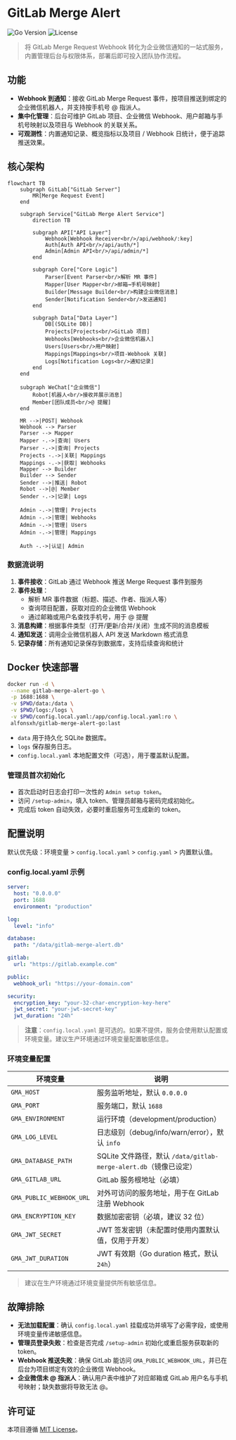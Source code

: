# GitLab Merge Alert

![Go Version](https://img.shields.io/badge/go-1.23+-00ADD8?logo=go) ![License](https://img.shields.io/badge/license-MIT-green)

> 将 GitLab Merge Request Webhook 转化为企业微信通知的一站式服务，内置管理后台与权限体系，部署后即可投入团队协作流程。

## 功能

- **Webhook 到通知**：接收 GitLab Merge Request 事件，按项目推送到绑定的企业微信机器人，并支持按手机号 @ 指派人。
- **集中化管理**：后台可维护 GitLab 项目、企业微信 Webhook、用户邮箱与手机号映射以及项目与 Webhook 的关联关系。
- **可观测性**：内置通知记录、概览指标以及项目 / Webhook 日统计，便于追踪推送效果。

## 核心架构

```mermaid
flowchart TB
    subgraph GitLab["GitLab Server"]
        MR[Merge Request Event]
    end

    subgraph Service["GitLab Merge Alert Service"]
        direction TB

        subgraph API["API Layer"]
            Webhook[Webhook Receiver<br/>/api/webhook/:key]
            Auth[Auth API<br/>/api/auth/*]
            Admin[Admin API<br/>/api/admin/*]
        end

        subgraph Core["Core Logic"]
            Parser[Event Parser<br/>解析 MR 事件]
            Mapper[User Mapper<br/>邮箱→手机号映射]
            Builder[Message Builder<br/>构建企业微信消息]
            Sender[Notification Sender<br/>发送通知]
        end

        subgraph Data["Data Layer"]
            DB[(SQLite DB)]
            Projects[Projects<br/>GitLab 项目]
            Webhooks[Webhooks<br/>企业微信机器人]
            Users[Users<br/>用户映射]
            Mappings[Mappings<br/>项目-Webhook 关联]
            Logs[Notification Logs<br/>通知记录]
        end
    end

    subgraph WeChat["企业微信"]
        Robot[机器人<br/>接收并展示消息]
        Member[团队成员<br/>@ 提醒]
    end

    MR -->|POST| Webhook
    Webhook --> Parser
    Parser --> Mapper
    Mapper -.->|查询| Users
    Parser -.->|查询| Projects
    Projects -.->|关联| Mappings
    Mappings -.->|获取| Webhooks
    Mapper --> Builder
    Builder --> Sender
    Sender -->|推送| Robot
    Robot -->|@| Member
    Sender -.->|记录| Logs

    Admin -.->|管理| Projects
    Admin -.->|管理| Webhooks
    Admin -.->|管理| Users
    Admin -.->|管理| Mappings

    Auth -.->|认证| Admin
```

### 数据流说明

1. **事件接收**：GitLab 通过 Webhook 推送 Merge Request 事件到服务
2. **事件处理**：
   - 解析 MR 事件数据（标题、描述、作者、指派人等）
   - 查询项目配置，获取对应的企业微信 Webhook
   - 通过邮箱或用户名查找手机号，用于 @ 提醒
3. **消息构建**：根据事件类型（打开/更新/合并/关闭）生成不同的消息模板
4. **通知发送**：调用企业微信机器人 API 发送 Markdown 格式消息
5. **记录存储**：所有通知记录保存到数据库，支持后续查询和统计

## Docker 快速部署

```bash
docker run -d \
 --name gitlab-merge-alert-go \
 -p 1688:1688 \
 -v $PWD/data:/data \
 -v $PWD/logs:/logs \
 -v $PWD/config.local.yaml:/app/config.local.yaml:ro \
 alfonsxh/gitlab-merge-alert-go:last
```

- `data` 用于持久化 SQLite 数据库。
- `logs` 保存服务日志。
- `config.local.yaml` 本地配置文件（可选），用于覆盖默认配置。

### 管理员首次初始化

- 首次启动时日志会打印一次性的 `Admin setup token`。
- 访问 `/setup-admin`，填入 token、管理员邮箱与密码完成初始化。
- 完成后 token 自动失效，必要时重启服务可生成新的 token。

## 配置说明

默认优先级：环境变量 > `config.local.yaml` > `config.yaml` > 内置默认值。

### config.local.yaml 示例

```yaml
server:
  host: "0.0.0.0"
  port: 1688
  environment: "production"

log:
  level: "info"

database:
  path: "/data/gitlab-merge-alert.db"

gitlab:
  url: "https://gitlab.example.com"

public:
  webhook_url: "https://your-domain.com"

security:
  encryption_key: "your-32-char-encryption-key-here"
  jwt_secret: "your-jwt-secret-key"
  jwt_duration: "24h"
```

> **注意**：`config.local.yaml` 是可选的。如果不提供，服务会使用默认配置或环境变量。建议生产环境通过环境变量配置敏感信息。

### 环境变量配置

| 环境变量 | 说明 |
| -------- | ---- |
| `GMA_HOST` | 服务监听地址，默认 `0.0.0.0` |
| `GMA_PORT` | 服务端口，默认 `1688` |
| `GMA_ENVIRONMENT` | 运行环境（development/production） |
| `GMA_LOG_LEVEL` | 日志级别（debug/info/warn/error），默认 `info` |
| `GMA_DATABASE_PATH` | SQLite 文件路径，默认 `/data/gitlab-merge-alert.db`（镜像已设定） |
| `GMA_GITLAB_URL` | GitLab 服务根地址（必填） |
| `GMA_PUBLIC_WEBHOOK_URL` | 对外可访问的服务地址，用于在 GitLab 注册 Webhook |
| `GMA_ENCRYPTION_KEY` | 数据加密密钥（必填，建议 32 位） |
| `GMA_JWT_SECRET` | JWT 签发密钥（未配置时使用内置默认值，仅用于开发） |
| `GMA_JWT_DURATION` | JWT 有效期（Go duration 格式，默认 `24h`） |

> 建议在生产环境通过环境变量提供所有敏感信息。

## 故障排除

- **无法加载配置**：确认 `config.local.yaml` 挂载成功并填写了必需字段，或使用环境变量传递敏感信息。
- **管理员登录失败**：检查是否完成 `/setup-admin` 初始化或重启服务获取新的 token。
- **Webhook 推送失败**：确保 GitLab 能访问 `GMA_PUBLIC_WEBHOOK_URL`，并已在后台为项目绑定有效的企业微信 Webhook。
- **企业微信未 @ 指派人**：确认用户表中维护了对应邮箱或 GitLab 用户名与手机号映射；缺失数据将导致无法 @。

## 许可证

本项目遵循 [MIT License](./LICENSE)。

